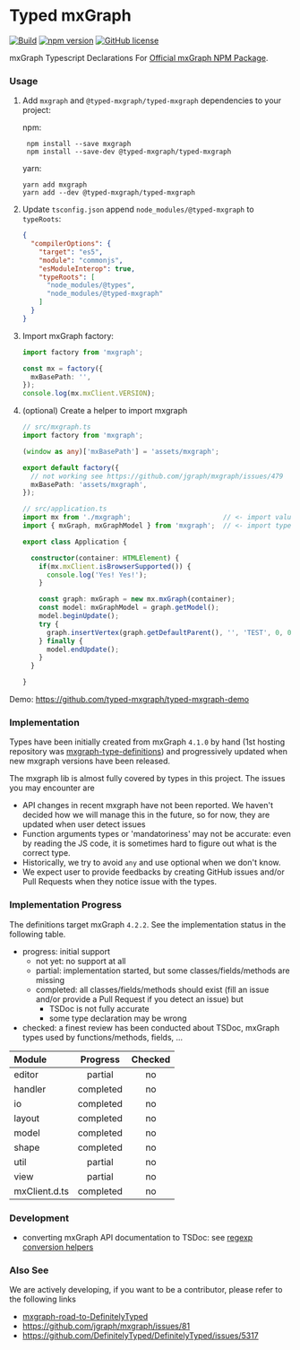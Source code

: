 Typed mxGraph
====

[![Build](https://github.com/typed-mxgraph/typed-mxgraph/workflows/Validation/badge.svg)](https://github.com/typed-mxgraph/typed-mxgraph/actions)
[![npm version](https://badge.fury.io/js/%40typed-mxgraph%2Ftyped-mxgraph.svg)](https://www.npmjs.com/package/@typed-mxgraph/typed-mxgraph)
[![GitHub license](https://img.shields.io/github/license/typed-mxgraph/typed-mxgraph)](https://github.com/typed-mxgraph/typed-mxgraph/blob/master/LICENSE)

mxGraph Typescript Declarations For [Official mxGraph NPM Package][mxgraph].

### Usage
1. Add `mxgraph` and `@typed-mxgraph/typed-mxgraph` dependencies to your project:

   npm:
   ```shell
    npm install --save mxgraph
    npm install --save-dev @typed-mxgraph/typed-mxgraph
    ```
   yarn:
   ```shell
   yarn add mxgraph
   yarn add --dev @typed-mxgraph/typed-mxgraph
   ```
2. Update `tsconfig.json` append `node_modules/@typed-mxgraph` to `typeRoots`:
    ```json
    {
      "compilerOptions": {
        "target": "es5",
        "module": "commonjs",
        "esModuleInterop": true,
        "typeRoots": [
          "node_modules/@types",
          "node_modules/@typed-mxgraph"
        ]
      }
    }
    ```
3. Import mxGraph factory:
    ```typescript
    import factory from 'mxgraph';

    const mx = factory({
      mxBasePath: '',
    });
    console.log(mx.mxClient.VERSION);
    ```
4. (optional) Create a helper to import mxgraph
    ```ts
    // src/mxgraph.ts
    import factory from 'mxgraph';

    (window as any)['mxBasePath'] = 'assets/mxgraph';

    export default factory({
      // not working see https://github.com/jgraph/mxgraph/issues/479
      mxBasePath: 'assets/mxgraph',
    });
    ```
    ```ts
    // src/application.ts
    import mx from './mxgraph';                       // <- import values from factory()
    import { mxGraph, mxGraphModel } from 'mxgraph';  // <- import types only

    export class Application {

      constructor(container: HTMLElement) {
        if(mx.mxClient.isBrowserSupported()) {
          console.log('Yes! Yes!');
        }

        const graph: mxGraph = new mx.mxGraph(container);
        const model: mxGraphModel = graph.getModel();
        model.beginUpdate();
        try {
          graph.insertVertex(graph.getDefaultParent(), '', 'TEST', 0, 0, 100, 100);
        } finally {
          model.endUpdate();
        }
      }

    }
    ```

Demo: https://github.com/typed-mxgraph/typed-mxgraph-demo


### Implementation

Types have been initially created from mxGraph `4.1.0` by hand (1st hosting repository was [mxgraph-type-definitions]) and progressively updated when new mxgraph
versions have been released.

The mxgraph lib is almost fully covered by types in this project. The issues you may encounter are
* API changes in recent mxgraph have not been reported. We haven't decided how we will manage this in the future, so for now, they are updated when user detect issues
* Function arguments types or 'mandatoriness' may not be accurate: even by reading the JS code, it is sometimes hard to figure out what is the correct type.
* Historically, we try to avoid `any` and use optional when we don't know.
* We expect user to provide feedbacks by creating GitHub issues and/or Pull Requests when they notice issue with the types.


### Implementation Progress

The definitions target mxGraph `4.2.2`. See the implementation status in the following table.
- progress: initial support
  - not yet: no support at all
  - partial: implementation started, but some classes/fields/methods are missing
  - completed: all classes/fields/methods should exist (fill an issue and/or provide a Pull Request if you detect an issue) but
    - TSDoc is not fully accurate
    - some type declaration may be wrong
- checked: a finest review has been conducted about TSDoc, mxGraph types used by functions/methods, fields, ...

| Module         | Progress  | Checked |
|:---------------|:---------:|:-------:|
| editor         | partial   | no      |
| handler        | completed | no      |
| io             | completed | no      |
| layout         | completed | no      |
| model          | completed | no      |
| shape          | completed | no      |
| util           | partial   | no      |
| view           | partial   | no      |
| mxClient.d.ts  | completed | no      |


### Development

* converting mxGraph API documentation to TSDoc: see [regexp conversion helpers](./tsdoc-conversion-helpers.md) 


### Also See

We are actively developing, if you want to be a contributor, please refer to the following links

- [mxgraph-road-to-DefinitelyTyped]
- https://github.com/jgraph/mxgraph/issues/81
- https://github.com/DefinitelyTyped/DefinitelyTyped/issues/5317

[mxgraph]: https://www.npmjs.com/package/mxgraph
[mxgraph-type-definitions]: https://github.com/hungtcs/mxgraph-type-definitions
[mxgraph-road-to-DefinitelyTyped]: https://github.com/process-analytics/mxgraph-road-to-DefinitelyTyped
